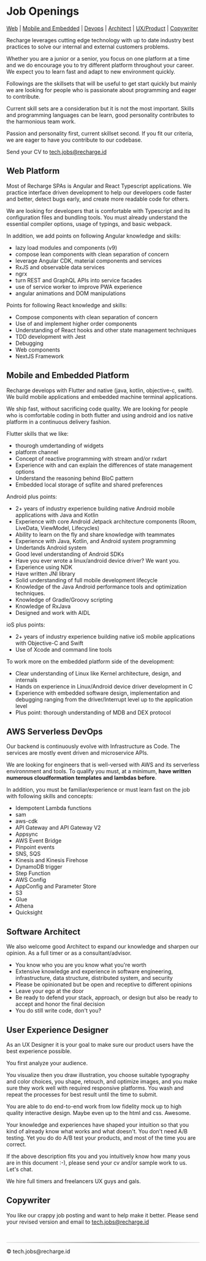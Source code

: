 # Job Openings

[Web](#web-platform)
| [Mobile and Embedded](#mobile-and-embedded-platform)
| [Devops](#aws-serverless-devops)
| [Architect](#software-architect)
| [UX/Product](#user-experience-designer)
| [Copywriter](#copywriter)

<!-- | [EMM](#enterprise-mobility-management)
| [Linux hacker](#linux-hacker)
| [FreeRTOS](#freertos-engineer) -->

Recharge leverages cutting edge technology with up to date industry best practices to solve our internal and external customers problems.

Whether you are a junior or a senior, you focus on one platform
at a time and we do encourage you to try different platform throughout
your career. We expect you to learn fast and adapt to new environment quickly.

Followings are the skillsets that will be useful to get start quickly but mainly we are looking for people who is passionate about programming and eager to contribute.

Current skill sets are a consideration but it is not the most important. Skills and programming languages can be learn, good personality contributes to the harmonious team work.

Passion and personality first, current skillset second. If you fit our criteria, we are eager to have you contribute to our codebase.

Send your CV to tech.jobs@recharge.id

## Web Platform

Most of Recharge SPAs is Angular and React Typescript applications. We
practice interface driven development to help our developers code faster
and better, detect bugs early, and create more readable code for others.

We are looking for developers that is comfortable with Typescript and its configuration files and bundling tools. You must already understand
the essential compiler options, usage of typings, and basic webpack.

In addition, we add points on following Angular knowledge and skills:

- lazy load modules and components (v9)
- compose lean components with clean separation of concern
- leverage Angular CDK, material components and services
- RxJS and observable data services
- ngrx
- turn REST and GraphQL APIs into service facades
- use of service worker to improve PWA experience
- angular animations and DOM manipulations

Points for following React knowledge and skills:

- Compose components with clean separation of concern
- Use of and implement higher order components
- Understanding of React hooks and other state management techniques
- TDD development with Jest
- Debugging
- Web components
- NextJS Framework

## Mobile and Embedded Platform

Recharge develops with Flutter and native (java, kotlin, objective-c, swift).
We build mobile applications and embedded machine terminal applications.

We ship fast, without sacrificing code quality.
We are looking for people who is comfortable coding in both flutter and
using android and ios native platform in a continuous delivery fashion.

Flutter skills that we like:

- thourogh umdertanding of widgets
- platform channel
- Concept of reactive programming with stream and/or rxdart
- Experience with and can explain the differences of state management options
- Understand the reasoning behind BloC pattern
- Embedded local storage of sqflite and shared preferences

Android plus points:

- 2+ years of industry experience building native Android mobile
  applications with Java and Kotlin
- Experience with core Android Jetpack architecture components
  (Room, LiveData, ViewModel, Lifecycles)
- Ability to learn on the fly and share knowledge with teammates
- Experience with Java, Kotlin, and Android system programming
- Undertands Android system
- Good level understanding of Android SDKs
- Have you ever wrote a linux/android device driver? We want you.
- Experience using NDK
- Have written JNI library
- Solid understanding of full mobile development lifecycle
- Knowledge of the Java Android performance tools and optimization techniques.
- Knowledge of Gradle/Groovy scripting
- Knowledge of RxJava
- Designed and work with AIDL

ioS plus points:

- 2+ years of industry experience building native ioS mobile
  applications with Objective-C and Swift
- Use of Xcode and command line tools

To work more on the embedded platform side of the development:

- Clear understanding of Linux like Kernel architecture, design, and
  internals
- Hands on experience in Linux/Android device driver development in C
- Experience with embedded software design, implementation and debugging
  ranging from the driver/Interrupt level up to the application level
- Plus point: thorough understanding of MDB and DEX protocol

## AWS Serverless DevOps

Our backend is continuously evolve with Infrastructure as Code.
The services are mostly event driven and microservice APIs.

We are looking for engineers that is well-versed with AWS and its
serverless environnment and tools. To qualify you must, at a minimum,
**have written numerous cloudformation templates and lambdas before**.

In addition, you must be familiar/experience or must learn fast on the job with
following skills and concepts:

- Idempotent Lambda functions
- sam
- aws-cdk
- API Gateway and API Gateway V2
- Appsync
- AWS Event Bridge
- Pinpoint events
- SNS, SQS
- Kinesis and Kinesis Firehose
- DynamoDB trigger
- Step Function
- AWS Config
- AppConfig and Parameter Store
- S3
- Glue
- Athena
- Quicksight

## Software Architect

We also welcome good Architect to expand our knowledge and sharpen our opinion. As a full timer or as a consultant/advisor.

- You know who you are you know what you're worth
- Extensive knowledge and experience in software engineering, infrastructure, data structure, distributed system, and security
- Please be opinionated but be open and receptive to different opinions
- Leave your ego at the door
- Be ready to defend your stack, approach, or design but also be ready to accept and honor the final decision
- You do still write code, don't you?

## User Experience Designer

As an UX Designer it is your goal to make sure our product users have the best experience possible.

You first analyze your audience.

You visualize then you draw illustration, you choose suitable typography and color choices, you shape, retouch, and optimize images, and you make sure they work well with required responsive platforms. You wash and repeat the processes for best result until the time to submit.

You are able to do end-to-end work from low fidelity mock up to high quality interactive design. Maybe even up to the html and css. Awesome.

Your knowledge and experiences have shaped your intuition so that you kind of already know what works and what doesn't. You don't need A/B testing. Yet you do do A/B test your products, and most of the time you are correct.

If the above description fits you and you intuitively know how many yous are in this document :-), please send your cv and/or sample work to us. Let's chat.

We hire full timers and freelancers UX guys and gals.

## Copywriter

You like our crappy job posting and want to help make it better. Please send your revised version and email to tech.jobs@recharge.id

<!-- ## Enterprise Mobility Management

We are in the early stage of building our Enterprise Mobility Management
product team.

Please contact us if you are experienced in EMM, Android Enterprise API,
Google Play EMM API. We'll be happy to talk to you. If you're an AOSP
hacker, we love you. Talk to us.

Let's make something happen.

## AOSP Platform

You'll work with raspberry pi, NXP, and .

We expect you to deep dive on the protocols that we use. At the
time of this writing it means MDB, DEX, and our vendor proprietary
protocols.

You will be manipulating bits and bytes and endianess.

- Clear understanding of Linux like Kernel architecture, design, and internals. The candidate should have Hands on experience in Linux/Android device driver development in C, Datastructures, multithreading, and algorithms
- Experience with embedded software design, implementation and debugging ranging from the driver/Interrupt level up to the application level
- Experience in Bus protocols like PCIE/SDIO is added advantage
- Ability to work in a fast paced environment
- Familiarity with Ethernet and networking protocols

* Help determine user requirements, author technical requirements for, design, develop, review and test embedded software associated with our cardiac arrhythmia monitor and manufacturing systems.
* Work with the Manufacturing Team to transfer embedded software systems to production.
* Contribute to a collaborative environment, helping to foster lean but effective firmware development practices
* Deliver high quality and timely results to meet the business needs.

- 10+ years developing embedded software in a production environment
- BS in Electrical Engineering or Computer Science with a specialization in real-time embedded systems, or equivalent
- Software Skills
- Strong C skills. Comfortable working with bare metal programming in ARM-based microcontrollers.
- Hardware familiarity. Experience with board bringup. Proficiency with lab equipment.

* Designing firmware
* Developing embedded C language software
* Working with a variety of employees
* Providing documentation as required
* Testing and debugging
* Meeting scheduled project deadlines
* Mentoring others

1. Project work will include full-cycle development from R&D conception/specification to production, focusing on embedded Infotainment system technologies.
2. Target development: Embedded Linux on ARM-based SoC's.
3. Developement of embedded Infotainment system technologies.
4. Working on Bluetooth (Classic and LE) Technology.
5. Working on Audio/DSP technologies. Prefer: experience with BlueZ, oFono, OBEX, PulseAudio and/or related open source audio, media, and phone packages.

Skills

1. Strong C/C++ programming and debugging skills.
2. Strong knowledge and experience with Bluetooth (Classic and LE) and audio/DSP technologies. Prefer: experience with BlueZ, oFono, OBEX, PulseAudio and/or related open source audio, media, and phone packages.
   4.Open source project familiarity: Qt 5 / QML, embedded Yocto, BitBake, systemd
3. Comfort using desktop Linux and open source tools for day-to-day development.
4. Excellent software design, coding, and debugging skills.
5. Strong working knowledge of software quality principles, including unit testing and code coverage analysis.
6. Ability to quickly learn and apply new skills with minimal supervision.

Secondary Skills

1. Experience implementing Linux applications and daemons.
2. Familiarity with embedded Linux, including kernel and user-space development, a plus.
3. Familiarity with implementation/integration of Apple MFi, and Apple CarPlay technologies.
4. Busses: I2C, SPI, CAN
5. D-Bus bindings in C or C++
6. Python
7. Embedded RTOS experience
8. Familiarity with electrical design and troubleshooting a plus
9. Experience working on Agile development teams

## FreeRTOS Engineer -->

</br>
<hr style="border: 0; height: 1px; background: #333;
    background-image: linear-gradient(to right, #ccc, #333, #ccc);"></hr>
© tech.jobs@recharge.id
